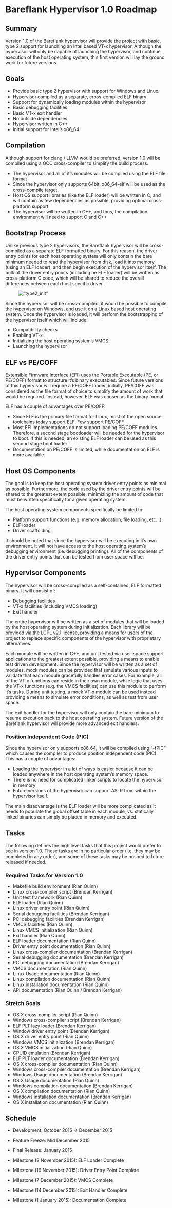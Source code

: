 # Bareflank Hypervisor 1.0 Roadmap

## Summary

Version 1.0 of the Bareflank hypervisor will provide the project with basic, type 2 support for launching an Intel based VT-x hypervisor. Although the hypervisor will only be capable of launching the hypervisor, and continue execution of the host operating system, this first version will lay the ground work for future versions. 

## Goals

* Provide basic type 2 hypervisor with support for Windows and Linux. 
* Hypervisor compiled as a separate, cross-compiled ELF binary
* Support for dynamically loading modules within the hypervisor
* Basic debugging facilities
* Basic VT-x exit handler
* No outside dependencies
* Hypervisor written in C++
* Initial support for Intel’s x86_64. 

## Compilation

Although support for clang / LLVM would be preferred, version 1.0 will be compiled using a GCC cross-compiler to simplify the build process. 

* The hypervisor and all of it’s modules will be compiled using the ELF file format 
* Since the hypervisor only supports 64bit, x86_64-elf will be used as the cross-compile target. 
* Host OS support libraries (like the ELF loader) will be written in C, and will contain as few dependencies as possible, providing optimal cross-platform support
* The hypervisor will be written in C++, and thus, the compilation environment will need to support C and C++ 

## Bootstrap Process

Unlike previous type 2 hypervisors, the Bareflank hypervisor will be cross-compiled as a separate ELF formatted binary. For this reason, the driver entry points for each host operating system will only contain the bare minimum needed to read the hypervisor from disk, load it into memory (using an ELF loader), and then begin execution of the hypervisor itself. The bulk of the driver entry points (including he ELF loader) will be written as cross-platform C code, which will be shared to reduce the overall differences between each host specific driver. 

<figure><img src="https://raw.githubusercontent.com/rianquinn/hypervisor/master/doc/roadmap/v1.0/type2_init.png" alt=“type2_init”></figure>

Since the hypervisor will be cross-compiled, it would be possible to compile the hypervisor on Windows, and use it on a Linux based host operating system. Once the hypervisor is loaded, it will perform the bootstrapping of the hypervisor itself which will include:

* Compatibility checks
* Enabling VT-x
* Initializing the host operating system’s VMCS
* Launching the hypervisor

## ELF vs PE/COFF

Extensible Firmware Interface (EFI) uses the Portable Executable (PE, or PE/COFF) format to structure it’s binary executables. Since future versions of this hypervisor will require a PE/COFF loader, initially, PE/COFF was considered as the file format of choice to simplify the amount of work that would be required. Instead, however, ELF was chosen as the binary format. 

ELF has a couple of advantages over PE/COFF:

* Since ELF is the primary file format for Linux, most of the open source toolchains today support ELF. Few support PE/COFF
* Most EFI implementations do not support loading PE/COFF modules. Therefore, a second stage bootloader will be needed for the hypervisor to boot. If this is needed, an existing ELF loader can be used as this second stage boot loader
* Documentation on PE/COFF is limited, while documentation on ELF is more available.  

## Host OS Components

The goal is to keep the host operating system driver entry points as minimal as possible. Furthermore, the code used by the driver entry points will be shared to the greatest extent possible, minimizing the amount of code that must be written specifically for a given operating system. 

The host operating system components specifically be limited to:
* Platform support functions (e.g. memory allocation, file loading, etc…). 
* ELF loader
* Driver scaffolding

It should be noted that since the hypervisor will be executing in it’s own environment, it will not have access to the host operating system’s debugging environment (i.e. debugging printing). All of the components of the driver entry points that can be tested from user space will be. 

## Hypervisor Components

The hypervisor will be cross-compiled as a self-contained, ELF formatted binary. It will consist of:

* Debugging facilities
* VT-x facilities (including VMCS loading)
* Exit handler

The entire hypervisor will be written as a set of modules that will be loaded by the host operating system during initialization. Each library will be provided via the LGPL v2.1 license, providing a means for users of the project to replace specific components of the hypervisor with proprietary alternatives. 

Each module will be written in C++, and unit tested via user-space support applications to the greatest extent possible, providing a means to enable test driven development. Since the hypervisor will be written as a set of modules, mock modules can be provided that simulate various inputs to validate that each module gracefully handles error cases. For example, all of the VT-x functions can reside in their own module, while logic that uses the VT-x functions (e.g. the VMCS facilities) can use this module to perform it’s tasks. During unit testing, a mock VT-x module can be used instead providing a means to simulate error conditions, as well as test from user space. 

The exit handler for the hypervisor will only contain the bare minimum to resume execution back to the host operating system. Future version of the Bareflank hypervisor will provide more advanced exit handlers. 

### Position Independent Code (PIC)  
  
Since the hypervisor only supports x86_64, it will be compiled using “-fPIC” which causes the compiler to produce position independent code (PIC). This has a couple of advantages:

* Loading the hypervisor in a lot of ways is easier because it can be loaded anywhere in the host operating system’s memory space. 
* There is no need for complicated linker scripts to locate the hypervisor in memory
* Future versions of the hypervisor can support ASLR from within the hypervisor itself.   

The main disadvantage is the ELF loader will be more complicated as it needs to populate the global offset table in each module, vs. statically linked binaries can simply be placed in memory and executed. 

## Tasks

The following defines the high level tasks that this project would prefer to see in version 1.0. These tasks are in no particular order (i.e. they may be completed in any order), and some of these tasks may be pushed to future released if needed. 

### Required Tasks for Version 1.0

* Makefile build environment (Rian Quinn)
* Linux cross-compiler script (Brendan Kerrigan)
* Unit test framework (Rian Quinn)
* ELF loader (Rian Quinn)
* Linux driver entry point (Rian Quinn)
* Serial debugging facilities (Brendan Kerrigan)
* PCI debugging facilities (Brendan Kerrigan)
* VMCS facilities (Rian Quinn)
* Linux VMCS initialization (Rian Quinn)
* Exit handler (Rian Quinn)
* ELF loader documentation (Rian Quinn)
* Driver entry point documentation (Rian Quinn)
* Linux cross-compiler documentation (Brendan Kerrigan)  
* Serial debugging documentation (Brendan Kerrigan)
* PCI debugging documentation (Brendan Kerrigan)
* VMCS documentation (Rian Quinn)
* Linux Usage documentation (Rian Quinn)
* Linux compilation documentation (Rian Quinn)
* Linux installation documentation (Rian Quinn)
* API documentation (Rian Quinn / Brendan Kerrigan)

### Stretch Goals

* OS X cross-compiler script (Rian Quinn)
* Windows cross-compiler script (Brendan Kerrigan)
* ELF PLT lazy loader (Brendan Kerrigan)
* Window driver entry point (Brendan Kerrigan)
* OS X driver entry point (Rian Quinn)
* Windows VMCS initialization (Brendan Kerrigan)
* OS X VMCS initialization (Rian Quinn)
* CPUID emulation (Brendan Kerrigan)
* ELF PLT loader documentation (Brendan Kerrigan)
* OS X cross-compiler documentation (Rian Quinn)
* Windows cross-compiler documentation (Brendan Kerrigan)
* Windows Usage documentation (Brendan Kerrigan)
* OS X Usage documentation (Rian Quinn)
* Windows compilation documentation (Brendan Kerrigan)
* OS X compilation documentation (Rian Quinn)
* Windows installation documentation (Brendan Kerrigan)
* OS X installation documentation (Rian Quinn)

## Schedule

* Development: October 2015 -> December 2015
* Feature Freeze: Mid December 2015
* Final Release: January 2015

* Milestone (2 November 2015): ELF Loader Complete
* Milestone (16 November 2015): Driver Entry Point Complete 
* Milestone (7 December 2015): VMCS Complete
* Milestone (14 December 2015): Exit Handler Complete
* Milestone (1 January 2015): Documentation Complete

